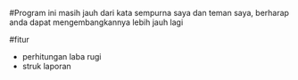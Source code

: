 #Program ini masih jauh dari kata sempurna saya dan teman saya, berharap anda dapat mengembangkannya lebih jauh lagi

#fitur

- perhitungan laba rugi
- struk laporan